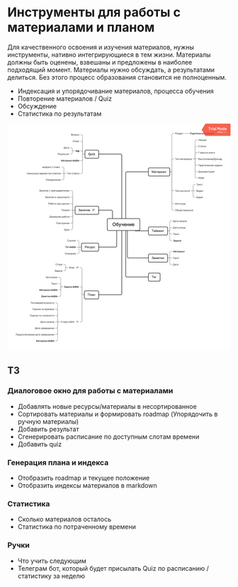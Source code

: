 # Инструменты для работы с материалами и планом

Для качественного освоения и изучения материалов, нужны инструменты, нативно интегрирующиеся в тем жизни.
Материалы должны быть оценены, взвешаны и предложены в наиболее подходящий момент. Материалы нужно обсуждать, а результатами делиться. Без этого процесс образования становится не полноценным.

- Индексация и упорядочивание материалов, процесса обучения
- Повторение материалов / Quiz
- Обсуждение
- Статистика по результатам

![Схема](scheme.png)

## ТЗ

### Диалоговое окно для работы с материалами

- Добавлять новые ресурсы/материалы в несортированное
- Сортировать материалы и формировать roadmap (Упорядочить в ручную материалы)
- Добавить результат
- Сгенерировать расписание по доступным слотам времени
- Добавить quiz

### Генерация плана и индекса

- Отобразить roadmap и текущее положение
- Отобразить индексы материалов в markdown

### Статистика

- Сколько материалов осталось
- Статистика по потраченному времени

### Ручки

- Что учить следующим
- Телеграм бот, который будет присылать Quiz по расписанию / статистику за неделю
